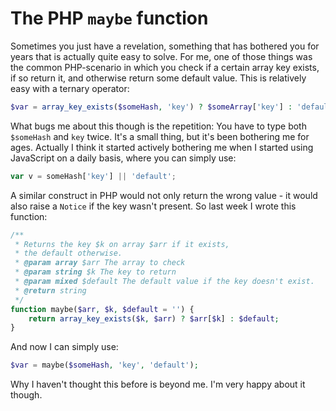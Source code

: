 # The PHP `maybe` function
Sometimes you just have a revelation, something that has bothered you for years that is actually quite easy to solve. For
me, one of those things was the common PHP-scenario in which you check if a certain array key exists, if so return it,
and otherwise return some default value. This is relatively easy with a ternary operator:

~~~~ php
$var = array_key_exists($someHash, 'key') ? $someArray['key'] : 'default';
~~~~

What bugs me about this though is the repetition: You have to type both `$someHash` and `key` twice. It's a small
thing, but it's been bothering me for ages. Actually I think it started actively bothering me when I started using
JavaScript on a daily basis, where you can simply use:

~~~~ javascript
var v = someHash['key'] || 'default';
~~~~

A similar construct in PHP would not only return the wrong value - it would also raise a `Notice` if the key wasn't
present. So last week I wrote this function:

~~~~ php
/**
 * Returns the key $k on array $arr if it exists,
 * the default otherwise.
 * @param array $arr The array to check 
 * @param string $k The key to return
 * @param mixed $default The default value if the key doesn't exist.
 * @return string
 */
function maybe($arr, $k, $default = '') {
	return array_key_exists($k, $arr) ? $arr[$k] : $default;
}
~~~~

And now I can simply use:

~~~~ php
$var = maybe($someHash, 'key', 'default');
~~~~

Why I haven't thought this before is beyond me. I'm very happy about it though.